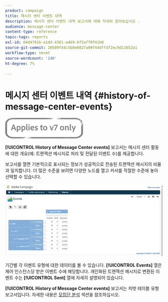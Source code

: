 ```yaml
---
product: campaign
title: 메시지 센터 이벤트 내역
description: 메시지 센터 이벤트 내역 보고서에 대해 자세히 알아보십시오 .
audience: message-center
content-type: reference
topic-tags: reports
exl-id: 04d4791b-a1dd-4361-a469-6f5aff0f41b8
source-git-commit: 20509f44c5b8e0827a09f44dffdf2ec9d11652a1
workflow-type: tm+mt
source-wordcount: '140'
ht-degree: 7%

---
```


# 메시지 센터 이벤트 내역 {#history-of-message-center-events}

![](../../assets/v7-only.svg)

**[!UICONTROL History of Message Center events]** 보고서는 메시지 센터 활동에 대한 개요(예: 트랜잭션 메시지로 처리 및 전달된 이벤트 수)를 제공합니다.

보고서를 열면 기본적으로 표시되는 정보가 성공적으로 전송된 트랜잭션 메시지의 비율과 일치합니다. 더 많은 수준을 보려면 다양한 노드를 열고 커서를 적절한 수준에 놓아 선택할 수 있습니다.

![](assets/messagecenter_reporting_001.png)

기간별 각 이벤트 유형에 대한 데이터를 볼 수 있습니다. **[!UICONTROL Events]** 열은 제어 인스턴스당 받은 이벤트 수에 해당합니다. 개인화된 트랜잭션 메시지로 변환된 이벤트 수는 **[!UICONTROL Sent]** 열에 자세히 설명되어 있습니다.

**[!UICONTROL History of Message Center events]** 보고서는 피벗 테이블 유형 보고서입니다. 자세한 내용은 [모집단 분석](../../reporting/using/about-descriptive-analysis.md) 섹션을 참조하십시오.
